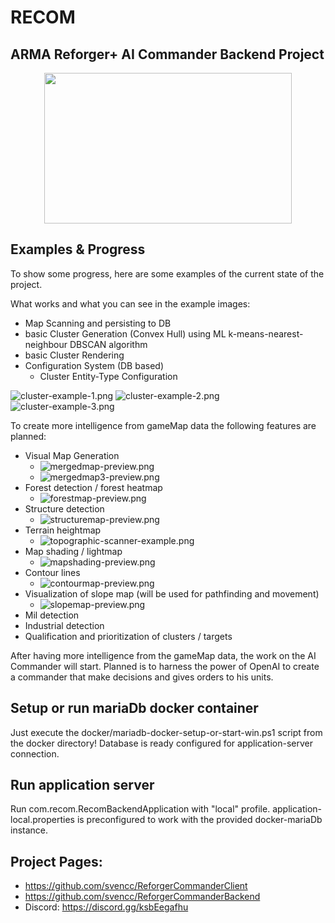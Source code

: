 # RECOM

## ARMA Reforger+ AI Commander Backend Project

<p align="center">
  <img width="396" height="241" src="https://github.com/svencc/ReforgerCommanderBackend/raw/develop/docs%2Fmd-media%2FRECOM.png">
</p>


## Examples & Progress
To show some progress, here are some examples of the current state of the project.

What works and what you can see in the example images:
* Map Scanning and persisting to DB
* basic Cluster Generation (Convex Hull) using ML k-means-nearest-neighbour DBSCAN algorithm
* basic Cluster Rendering
* Configuration System (DB based) 
    * Cluster Entity-Type Configuration

![cluster-example-1.png](docs%2Fmd-media%2Fcluster-example-1.png)
![cluster-example-2.png](docs%2Fmd-media%2Fcluster-example-2.png)
![cluster-example-3.png](docs%2Fmd-media%2Fcluster-example-3.png)

To create more intelligence from gameMap data the following features are planned:
* Visual Map Generation
  * ![mergedmap-preview.png](docs%2Fmd-media%2Fmergedmap-preview.png) 
  * ![mergedmap3-preview.png](docs%2Fmd-media%2Fmergedmap3-preview.png) 
* Forest detection / forest heatmap
  * ![forestmap-preview.png](docs%2Fmd-media%2Fforestmap-preview.png) 
* Structure detection
  * ![structuremap-preview.png](docs%2Fmd-media%2Fstructuremap-preview.png)
* Terrain heightmap
  * ![topographic-scanner-example.png](docs%2Fmd-media%2Ftopographic-scanner-example.png)
* Map shading / lightmap
  * ![mapshading-preview.png](docs%2Fmd-media%2Fmapshading2-preview.png)
* Contour lines
  * ![contourmap-preview.png](docs%2Fmd-media%2Fcontourmap-preview.png)
* Visualization of slope map (will be used for pathfinding and movement)
  * ![slopemap-preview.png](docs%2Fmd-media%2Fslopemap-preview.png)
* Mil detection
* Industrial detection
* Qualification and prioritization of clusters / targets

After having more intelligence from the gameMap data, the work on the AI Commander will start.
Planned is to harness the power of OpenAI to create a commander that make decisions and gives orders to his units.

## Setup or run mariaDb docker container

Just execute the docker/mariadb-docker-setup-or-start-win.ps1 script from the docker directory!
Database is ready configured for application-server connection.

## Run application server

Run com.recom.RecomBackendApplication with "local" profile.
application-local.properties is preconfigured to work with the provided docker-mariaDb instance.

## Project Pages:

- https://github.com/svencc/ReforgerCommanderClient
- https://github.com/svencc/ReforgerCommanderBackend
- Discord: https://discord.gg/ksbEegafhu

